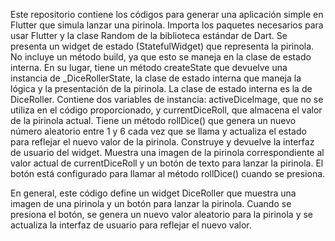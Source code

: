 Este repositorio contiene los códigos para generar una aplicación simple en Flutter que simula lanzar una pirinola. 
Importa los paquetes necesarios para usar Flutter y la clase Random de la biblioteca estándar de Dart.
Se presenta un widget de estado (StatefulWidget) que representa la pirinola. No incluye un método build, 
ya que esto se maneja en la clase de estado interna. En su lugar, tiene un método createState que devuelve una instancia de _DiceRollerState, 
la clase de estado interna que maneja la lógica y la presentación de la pirinola.
La clase de estado interna es la de DiceRoller. 
Contiene dos variables de instancia: activeDiceImage, que no se utiliza en el código proporcionado, y currentDiceRoll, que almacena el valor de la pirinola actual. 
Tiene un método rollDice() que genera un nuevo número aleatorio entre 1 y 6 cada vez que se llama y actualiza el estado para reflejar el nuevo valor de la pirinola.
Construye y devuelve la interfaz de usuario del widget. Muestra una imagen de la pirinola correspondiente al valor actual de currentDiceRoll y un botón de texto para lanzar la pirinola. 
El botón está configurado para llamar al método rollDice() cuando se presiona.

En general, este código define un widget DiceRoller que muestra una imagen de una pirinola y un botón para lanzar la pirinola. 
Cuando se presiona el botón, se genera un nuevo valor aleatorio para la pirinola y se actualiza la interfaz de usuario para reflejar el nuevo valor.
